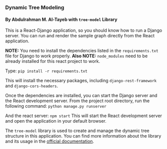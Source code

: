 ### Dynamic Tree Modeling
#### By Abdulrahman M. Al-Tayeb with `tree-model` Library

This is a React-Django application, so you should know how to run a Django server. You can run and render the sample graph directly from the React application.

**NOTE:** You need to install the dependencies listed in the `requirements.txt` file for Django to work properly.
**Also NOTE:** `node_modules` need to be already installed for this react project to work.

Type: `pip install -r requirements.txt`

This will install the necessary packages, including `django-rest-framework` and `django-cors-headers`.

Once the dependencies are installed, you can start the Django server and the React development server. From the project root directory, run the following command: `python manage.py runserver`

And the react server: `npm start`
This will start the React development server and open the application in your default browser.

The `tree-model` library is used to create and manage the dynamic tree structure in this application. You can find more information about the library and its usage in the [official documentation](https://www.npmjs.com/package/tree-model).
